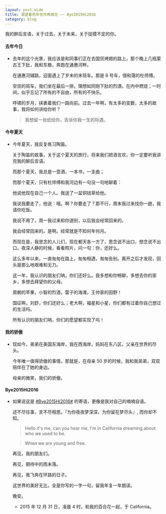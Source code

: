 ```yaml
---
layout: post_wide
title: 渴望着他年他月再相见 —— Bye2015Hi2016
category: blog
---
```


我的醉后言语，关于过去，关于未来，关于捉摸不定的你。

#### 去年今日

*   去年的这个光景，我应该是和同事们正在去国贸烤翅的路上，那个晚上几瓶蒙古王下肚，我和东极，奔跑在通惠河畔。

    在通惠河辅路，迎面遇上了岁末的末班车。那是 6 号车，很和蔼的杜师傅。
    
    空空的班车，我们坐在最后一排。理想如同刚下肚的烈酒，在内中燃烧；一时间，似乎忘记了所有的不自由，所有的不快乐。
    
    呼啸的岁月，挟裹着我们一路向前。过去一年啊，有太多的变数，太多的故事，我将如何讲给你听？
    
    > 我想留一张纸给你，告诉你我一生的际遇。

####  今年夏天

*   今年夏天，我反复练习陶笛。

    关于陶笛的故事，关于这个夏天的旅行，将来我们把酒言欢，你一定要听我讲完我的醉后言语。
    
    而那个夏天，我总是一壶酒，一本书，一支曲；
    
    而那个夏天，只有杜师傅和我河边有一句没一句地聊着：
    
    他说他现在自己一个人。我送了一盆铜钱草给他。
    
    我说我要走了，他说：哦。啊？你要走了？那不行，周末我过来找你一趟，我请你吃饭。
    
    我说不用了，周一我过来和你道别，以后我会经常回来的。
    
    我会经常回来的。是啊。经常就是不知何年何月。
    
    而现在是，我思念的人儿们，现在都天各一方了，思念说不出口，想念说不出口。夜深人静的时候，看看照片，问一句：你，还好么。
    
    这么多年以来，一直匆匆在路上，匆匆相遇，匆匆告别。离开之后才发现，回头是那么地艰难和无力。
    
    这一年，我认识的朋友们呐，你们还好么。我多想和你畅聊，多想去你的家乡，多想去拜望你的父母。
    
    周朝的苹果，小智的烈酒，雷子的海滩，王帅家的田野！
    
    国征啊，刘舒，你们还好么；老大啊，福星和小星，你们都有过着你自己想过的生活吗。
    
    所有认识的朋友们呐，你们的愿望都实现了吗！
    
#### 我的骄傲

*   现如今，弟弟在美国东海岸，我在西海岸，妈妈在东八区，父亲在世界的尽头。

    今年唯一值得骄傲的事情，那就是，在母亲 50 岁的时候，我和我弟弟，双双陪伴在了她的身边。
    
    母亲的微笑，我们的骄傲。

#### Bye2015Hi2016

*   如果说这是 [#Bye2015Hi2016#](https://github.com/winter-fall/Bye2015Hi2016) 的寄语，更像是我对自己的喃喃自语。

    述不尽往事，言不尽相思。『为你夜夜梦深深，为你留在梦尽头』, 而你却不知。

    > Hello it's me, can you hear me, I'm in California dreaming about who we used to be. 
    
    > When we are young and free.
    
    再见，我的朋友们。
    
    再见，期待中的雨未落。
    
    再见，我飞奔在环路的日子。
    
    这世界的美好无比，全是你写的一字一句，留我年复一年朗读。
    
    晚安。
    
    * 2015 年 12 月 31 日，凌晨 4 时，和我的百合花一起，于 California。

